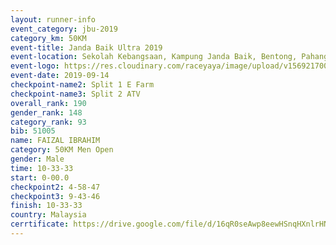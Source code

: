 ```yaml
---
layout: runner-info 
event_category: jbu-2019 
category_km: 50KM 
event-title: Janda Baik Ultra 2019
event-location: Sekolah Kebangsaan, Kampung Janda Baik, Bentong, Pahang, Malaysia 
event-logo: https://res.cloudinary.com/raceyaya/image/upload/v1569217009/logo/janda-baik_vch1pc.jpg 
event-date: 2019-09-14 
checkpoint-name2: Split 1 E Farm 
checkpoint-name3: Split 2 ATV 
overall_rank: 190
gender_rank: 148
category_rank: 93
bib: 51005
name: FAIZAL IBRAHIM
category: 50KM Men Open
gender: Male
time: 10-33-33
start: 0-00.0
checkpoint2: 4-58-47
checkpoint3: 9-43-46
finish: 10-33-33
country: Malaysia
cerrtificate: https://drive.google.com/file/d/16qR0seAwp8eewHSnqHXnlrHN03-atTVm/view?usp=sharing
---
```

